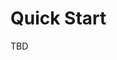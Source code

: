 # Quick Start

TBD
<!--
1. Create a new Slack workspace.

2. Create a new Slack app: https://api.slack.com/apps?new_app=1 -- Click "Create New App"

You'll need to choose the app name and workspace to develop your app in.

3. Click from an app manifest.

    Select your workspace from the dropdown

    Copy/paste the following in the box labeled "Enter app manifest below"

```
_metadata:
  major_version: 1
  minor_version: 1
display_information:
  name: Gort
  description: Gort is a chatbot framework designed from the ground up for chatops.
  background_color: "#AAAAAA"
features:
  app_home:
    home_tab_enabled: true
    messages_tab_enabled: true
    messages_tab_read_only_enabled: false
  bot_user:
    display_name: gort
    always_online: true
oauth_config:
  scopes:
    bot:
      - app_mentions:read
      - calls:read
      - calls:write
      - channels:history
      - channels:join
      - channels:manage
      - channels:read
      - chat:write
      - chat:write.customize
      - chat:write.public
      - commands
      - dnd:read
      - emoji:read
      - groups:history
      - groups:read
      - groups:write
      - im:history
      - im:read
      - im:write
      - incoming-webhook
      - links:read
      - links:write
      - mpim:history
      - mpim:read
      - mpim:write
      - reactions:read
      - reactions:write
      - reminders:read
      - reminders:write
      - remote_files:read
      - remote_files:share
      - remote_files:write
      - team:read
      - usergroups:read
      - usergroups:write
      - users.profile:read
      - users:read
      - users:read.email
      - users:write
    user:
      - calls:read
      - calls:write
      - channels:history
      - channels:read
      - channels:write
      - chat:write
      - dnd:read
      - dnd:write
      - emoji:read
      - files:read
      - files:write
      - groups:history
      - groups:read
      - groups:write
      - identity.avatar
      - identity.basic
      - identity.email
      - identity.team
      - im:history
      - im:read
      - im:write
      - links:read
      - links:write
      - mpim:history
      - mpim:read
      - mpim:write
      - pins:read
      - pins:write
      - reactions:read
      - reactions:write
      - search:read
      - stars:read
      - stars:write
      - team:read
      - usergroups:read
      - usergroups:write
      - users.profile:read
      - users.profile:write
      - users:read
      - users:read.email
      - users:write
```




2. In box labeled "Building Apps for Slack", section "Install your app", click "Install to Workspace"

You'll get a screen that says something like "Gort is requesting permission to access the $NAME Slack workspace"; click "Allow"

On left-hand bar, click "OAuth & Permissions". 

At the top of the screen, you should see "OAuth Tokens for Your Workspace" containing a "Bot User OAuth Token" that starts with `xoxb-`. 

Copy that value, and paste it into your config YAML





Get  "Bot User OAuth Token"

## Development Mode



 -->
